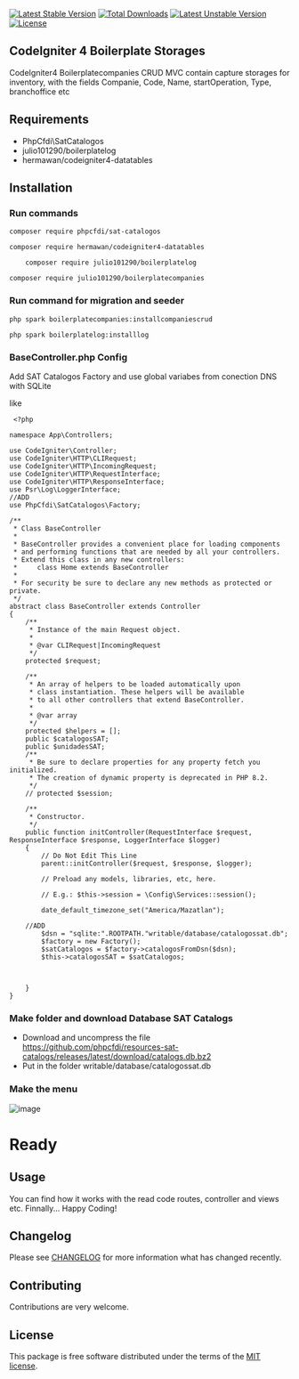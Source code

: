 [![Latest Stable Version](https://poser.okvpn.org/julio101290/boilerplatecompanies/v/stable)](https://packagist.org/packages/julio101290/boilerplatecompanies) [![Total Downloads](https://poser.okvpn.org/julio101290/boilerplatecompanies/downloads)](https://packagist.org/packages/julio101290/boilerplatecompanies) [![Latest Unstable Version](https://poser.okvpn.org/julio101290/boilerplatecompanies/v/unstable)](https://packagist.org/packages/julio101290/boilerplatecompanies) [![License](https://poser.okvpn.org/julio101290/boilerplatecompanies/license)](https://packagist.org/packages/julio101290/boilerplatecompanies)

## CodeIgniter 4 Boilerplate Storages
CodeIgniter4 Boilerplatecompanies CRUD MVC contain capture storages for inventory, with the fields Companie, Code, Name, startOperation, Type, branchoffice etc


## Requirements
* PhpCfdi\SatCatalogos
* julio101290/boilerplatelog
* hermawan/codeigniter4-datatables

## Installation

### Run commands
	
 	composer require phpcfdi/sat-catalogos

   	composer require hermawan/codeigniter4-datatables

     	composer require julio101290/boilerplatelog

	composer require julio101290/boilerplatecompanies

### Run command for migration and seeder

	php spark boilerplatecompanies:installcompaniescrud

 	php spark boilerplatelog:installlog

 ### BaseController.php Config

 Add SAT Catalogos Factory and use global variabes from conection DNS with SQLite

 like

	 <?php
	
	namespace App\Controllers;
	
	use CodeIgniter\Controller;
	use CodeIgniter\HTTP\CLIRequest;
	use CodeIgniter\HTTP\IncomingRequest;
	use CodeIgniter\HTTP\RequestInterface;
	use CodeIgniter\HTTP\ResponseInterface;
	use Psr\Log\LoggerInterface;
 	//ADD
	use PhpCfdi\SatCatalogos\Factory;
	
	/**
	 * Class BaseController
	 *
	 * BaseController provides a convenient place for loading components
	 * and performing functions that are needed by all your controllers.
	 * Extend this class in any new controllers:
	 *     class Home extends BaseController
	 *
	 * For security be sure to declare any new methods as protected or private.
	 */
	abstract class BaseController extends Controller
	{
	    /**
	     * Instance of the main Request object.
	     *
	     * @var CLIRequest|IncomingRequest
	     */
	    protected $request;
	
	    /**
	     * An array of helpers to be loaded automatically upon
	     * class instantiation. These helpers will be available
	     * to all other controllers that extend BaseController.
	     *
	     * @var array
	     */
	    protected $helpers = [];
	    public $catalogosSAT;
	    public $unidadesSAT;
	    /**
	     * Be sure to declare properties for any property fetch you initialized.
	     * The creation of dynamic property is deprecated in PHP 8.2.
	     */
	    // protected $session;
	
	    /**
	     * Constructor.
	     */
	    public function initController(RequestInterface $request, ResponseInterface $response, LoggerInterface $logger)
	    {
	        // Do Not Edit This Line
	        parent::initController($request, $response, $logger);
	
	        // Preload any models, libraries, etc, here.
	
	        // E.g.: $this->session = \Config\Services::session();
	        
	        date_default_timezone_set("America/Mazatlan");
	
		//ADD
	        $dsn = "sqlite:".ROOTPATH."writable/database/catalogossat.db";
	        $factory = new Factory();
	        $satCatalogos = $factory->catalogosFromDsn($dsn);
	        $this->catalogosSAT = $satCatalogos;
	        
	       
	       
	    }
	}

 
### Make folder and download Database SAT Catalogs
* Download and uncompress the file https://github.com/phpcfdi/resources-sat-catalogs/releases/latest/download/catalogs.db.bz2
* Put in the folder writable/database/catalogossat.db

### Make the menu
![image](https://github.com/user-attachments/assets/9357327f-3188-4895-9a6e-d0fc379787ba)




# Ready


Usage
-----
You can find how it works with the read code routes, controller and views etc. Finnally... Happy Coding!

Changelog
--------
Please see [CHANGELOG](CHANGELOG.md) for more information what has changed recently.

Contributing
------------
Contributions are very welcome.

License
-------

This package is free software distributed under the terms of the [MIT license](LICENSE.md).
